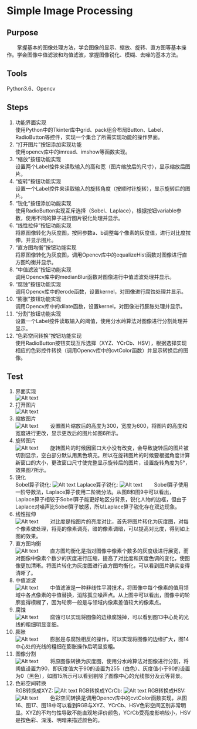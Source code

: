 # Simple Image Processing
## Purpose
　　掌握基本的图像处理方法，学会图像的显示、缩放、旋转、直方图等基本操作。学会图像中值滤波和均值滤波，掌握图像锐化、模糊、去噪的基本方法。

## Tools
Python3.6、Opencv

## Steps
1. 功能界面实现  
	使用Python中的Tkinter库中grid、pack组合布局Button、Label、RadioButton等控件，实现一个集合了所需实现功能的操作界面。
2. “打开图片”按钮添加实现功能  
	使用opencv库中的imread、imshow等函数实现。
3. “缩放”按钮功能实现  
	设置两个Label控件来读取输入的高和宽（图片缩放后的尺寸），显示缩放后图片。
4. “旋转”按钮功能实现  
	设置一个Label控件来读取输入的旋转角度（按顺时针旋转），显示旋转后的图片。
5. “锐化”按钮添加功能实现  
	使用RadioButton实现互斥选择（Sobel、Laplace），根据按钮variable参数，使用不同的算子进行图片锐化处理并显示。
6. “线性拉伸”按钮功能实现  
	将原图像转化为灰度图，按照参数a、b调整每个像素的灰度值，进行对比度拉伸，并显示图片。
7. “直方图均衡”按钮功能实现  
	将原图像转化为灰度图，调用Opencv库中的equalizeHist函数对图像进行直方图均衡并显示。
8. “中值滤波”按钮功能实现  
	调用Opencv库中的medianBlur函数对图像进行中值滤波处理并显示。
9. “腐蚀”按钮功能实现  
	调用Opencv库中的erode函数，设置kernel，对图像进行腐蚀处理并显示。
10. “膨胀”按钮功能实现  
	调用Opencv库中的dilate函数，设置kernel，对图像进行膨胀处理并显示。
11. “分割”按钮功能实现  
	设置一个Label控件读取输入的阈值，使用分水岭算法对图像进行分割处理并显示。
12. “色彩空间转换”按钮功能实现  
	使用RadioButton按钮实现互斥选择（XYZ、YCrCb、HSV），根据选择实现相应的色彩控件转换（调用Opencv库中的cvtColor函数）并显示转换后的图像。

## Test
1. 界面实现  
![Alt text](./graph/1.png)
2. 打开图片  
![Alt text](./graph/2.png)
3. 缩放图片  
![Alt text](./graph/3.png)
　　设置图片缩放后的高度为300，宽度为600，将图片的高度和宽度进行更改，显示更改后的图片如图6所示。
4. 旋转图片  
![Alt text](./graph/4.png)
　　旋转图片的时候因窗口大小没有改变，会导致旋转后的图片被切割显示，空白部分默认用黑色填充。所以在旋转图片的时候要根据角度计算新窗口的大小，更改窗口尺寸使完整显示旋转后的图片，设置旋转角度为5°，效果图7所示。
5. 锐化  
Sobel算子锐化:
![Alt text](./graph/5.png)
Laplace算子锐化:
![Alt text](./graph/6.png)
　　Sobel算子使用一阶导数法，Laplace算子使用二阶微分法。从图8和图9中可以看出，Laplace算子相较于Sobel算子能更好地区分背景，锐化人物的边框，但由于Laplace对噪声比Sobel算子敏感，所以Laplace算子锐化存在双边现象。
6. 线性拉伸  
![Alt text](./graph/7.png)
　　对比度是指图片的亮度对比，首先将图片转化为灰度图，对每个像素做处理，将亮的像素调亮，暗的像素调暗，可以提高对比度，得到如上图的效果。
7. 直方图均衡  
![Alt text](./graph/8.png)
　　直方图均衡化是指对图像中像素个数多的灰度级进行展宽，而对图像中像素个数少的灰度进行压缩，提高了对比度和灰度色调的变化，使图像更加清晰。将图片转化为灰度图进行直方图均衡化，可以看到图片确实变得清晰了。
8. 中值滤波  
![Alt text](./graph/9.png)
　　中值滤波是一种非线性平滑技术，将图像中每个像素的值用领域中各点像素的中值替换，消除孤立噪声点。从上图中可以看出，图像中的轮廓变得模糊了，因为轮廓一般是与领域内像素差值较大的像素点。
9. 腐蚀  
![Alt text](./graph/10.png)
　　腐蚀可以实现将图像的边缘腐蚀掉，可以看到图13中心处的光线的粗细明显变细。
10. 膨胀  
![Alt text](./graph/11.png)
　　膨胀是与腐蚀相反的操作，可以实现将图像的边缘扩大，图14中心处的光线的粗细在膨胀操作后明显变粗。
11. 图像分割  
![Alt text](./graph/12.png)
　　将原图像转换为灰度图，使用分水岭算法对图像进行分割，将阈值设置为90，即灰度值大于90的设置为255（白色）、灰度值小于90的设置为0（黑色），如图15所示可以看到剔除了图像中心的光线部分及云等背景。
12. 色彩空间转换  
 RGB转换成XYZ:
![Alt text](./graph/13.png)
RGB转换成YCrCb:
![Alt text](./graph/14.png) 
RGB转换成HSV:
![Alt text](./graph/15.png)
　　色彩空间转换是调用Opencv库中的cvtColor函数实现，从图16、图17、图18中可以看到RGB与XYZ、YCrCb、HSV色彩空间区别非常明显。XYZ的不均匀性导致不能直观地评价颜色，YCrCb受亮度影响较小，HSV是按色彩、深浅、明暗来描述颜色的。
